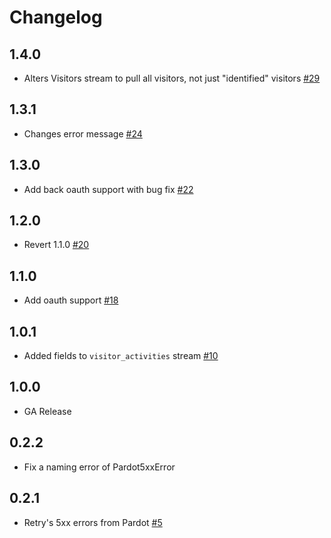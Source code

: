 # Changelog

## 1.4.0
  * Alters Visitors stream to pull all visitors, not just "identified" visitors [#29](https://github.com/singer-io/tap-pardot/pull/29)

## 1.3.1
  * Changes error message [#24](https://github.com/singer-io/tap-pardot/pull/24)

## 1.3.0
  * Add back oauth support with bug fix [#22](https://github.com/singer-io/tap-pardot/pull/22)

## 1.2.0
  * Revert 1.1.0 [#20](https://github.com/singer-io/tap-pardot/pull/20)

## 1.1.0
  * Add oauth support [#18](https://github.com/singer-io/tap-pardot/pull/18)

## 1.0.1
  * Added fields to `visitor_activities` stream [#10](https://github.com/singer-io/tap-pardot/pull/10)

## 1.0.0
  * GA Release

## 0.2.2
  * Fix a naming error of Pardot5xxError

## 0.2.1
  * Retry's 5xx errors from Pardot [#5](https://github.com/singer-io/tap-pardot/pull/5)
